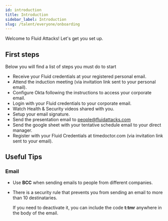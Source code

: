 ```yaml
---
id: introduction
title: Introduction
sidebar_label: Introduction
slug: /talent/everyone/onboarding
---
```


Welcome to Fluid Attacks! Let's get you set up.

## First steps

Below you will find a list of steps you must do to start

- Receive your Fluid credentials at your registered personal email.
- Attend the induction meeting (via invitation link sent to your
  personal email).
- Configure Okta following the instructions to access your
  corporate email.
- Login with your Fluid credentials to your corporate email.
- Watch Health & Security videos shared with you.
- Setup your email signature.
- Send the presentation email to people@fluidattacks.com
- Send the google sheet with your tentative schedule email to your
  direct manager.
- Register with your Fluid Credentials at timedoctor.com
  (via invitation link sent to your email).

## Useful Tips

### Email

- Use **BCC** when sending emails to people from different companies.
- There is a security rule
  that prevents you from sending an email
  to more than 10 destinataries.

  If you need to deactivate it,
  you can include the code **t:tmr**
  anywhere in the body of the email.

